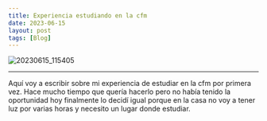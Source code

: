 ```yaml
---
title: Experiencia estudiando en la cfm
date: 2023-06-15 
layout: post
tags: [Blog]
---
```

![20230615_115405](https://github.com/gadivalr/gadivalr.github.io/assets/126745302/cb21b2a9-36d6-4f06-9944-0b7caf23f03e)
<hr>
Aquí voy a escribir sobre mi experiencia de estudiar en la cfm por primera vez. Hace mucho tiempo que quería hacerlo pero no había tenido la oportunidad hoy finalmente lo decidí igual porque en la casa no voy a tener luz por varias horas y necesito un lugar donde estudiar.
